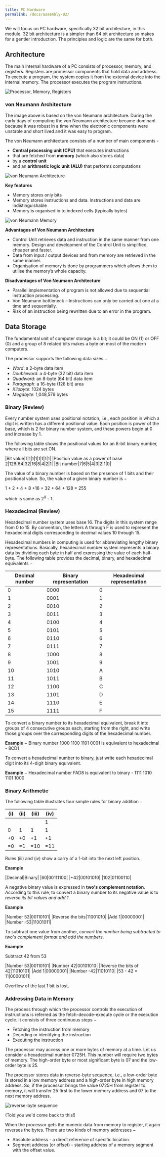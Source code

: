 ```yaml
---
title: PC Hardware
permalink: /docs/assembly-02/
---
```


We will focus on PC hardware, specifically 32 bit architecture, in this module. 32 bit architecture is a  simpler than 64 bit architecture so makes for a gentler introduction. The principles and logic are the same for both.  

## Architecture

The main internal hardware of a PC consists of processor, memory, and registers. Registers are processor components that hold data and address. To execute a program, the system copies it from the external device into the internal memory. The processor executes the program instructions.  

![Processor, Memory, Registers](/assets/img/assembly/memory.gif "Processor, Memory, Registers")  

### von Neumann Architecture

The image above is based on the von Neumann architecture. During the early days of computing the von Neumann architecture became dominant because it was robust in a time when the electronic components were unstable and short lived and it was easy to program.  

The von Neumann architecture consists of a number of main components -  
* **Central processing unit (CPU)** that executes instructions
* that are fetched from **memory** (which also stores data)
* by a **control unit**
* and an **arithmetic logic unit (ALU)** that performs computations

![von Neumann Architecture](/assets/img/assembly/VNMachine.png "von Neumann Architecture")  

**Key features**  

* Memory stores only bits
* Memory stores instructions and data. Instructions and data are indistinguishable
* Memory is organised in to indexed cells (typically bytes)

![von Neumann Memory](/assets/img/assembly/VNMemory.png "von Neumann Memory")  

**Advantages of Von Neumann Architecture**  
* Control Unit retrieves data and instruction in the same manner from one memory. Design and development of the Control Unit is simplified, cheaper and faster.
* Data from input / output devices and from memory are retrieved in the same manner.
* Organisation of memory is done by programmers which allows them to utilise the memory’s whole capacity.

**Disadvantages of Von Neumann Architecture**  
* Parallel implementation of program is not allowed due to sequential instruction processing.
* Von Neumann bottleneck – Instructions can only be carried out one at a time and sequentially.
* Risk of an instruction being rewritten due to an error in the program.

## Data Storage

The fundamental unit of computer storage is a bit; it could be ON (1) or OFF (0) and a group of 8 related bits makes a byte on most of the modern computers.  

The processor supports the following data sizes −
* *Word*: a 2-byte data item
* *Doubleword*: a 4-byte (32 bit) data item
* *Quadword*: an 8-byte (64 bit) data item
* *Paragraph*: a 16-byte (128 bit) area
* *Kilobyte*: 1024 bytes
* *Megabyte*: 1,048,576 bytes

### Binary (Review)

Every number system uses positional notation, i.e., each position in which a digit is written has a different positional value. Each position is power of the base, which is 2 for binary number system, and these powers begin at 0 and increase by 1.

The following table shows the positional values for an 8-bit binary number, where all bits are set ON.

|Bit value|1|1|1|1|1|1|1|1|
|Position value as a power of base 2|128|64|32|16|8|4|2|1|
|Bit number|7|6|5|4|3|2|1|0|  

The value of a binary number is based on the presence of 1 bits and their positional value. So, the value of a given binary number is −  

1 + 2 + 4 + 8 +16 + 32 + 64 + 128 = 255  

which is same as 2<sup>8</sup> - 1.

### Hexadecimal (Review)

Hexadecimal number system uses base 16. The digits in this system range from 0 to 15. By convention, the letters A through F is used to represent the hexadecimal digits corresponding to decimal values 10 through 15.  

Hexadecimal numbers in computing is used for abbreviating lengthy binary representations. Basically, hexadecimal number system represents a binary data by dividing each byte in half and expressing the value of each half-byte. The following table provides the decimal, binary, and hexadecimal equivalents −  

|Decimal number|Binary representation|Hexadecimal representation|
|---|---|---|
|0|0000|0|
|1|0001|1|
|2|0010|2|
|3|0011|3|
|4|0100|4|
|5|0101|5|
|6|0110|6|
|7|0111|7|
|8|1000|8|
|9|1001|9|
|10|1010|A|
|11|1011|B|
|12|1100|C|
|13|1101|D|
|14|1110|E|
|15|1111|F|

To convert a binary number to its hexadecimal equivalent, break it into groups of 4 consecutive groups each, starting from the right, and write those groups over the corresponding digits of the hexadecimal number.  

**Example** − Binary number 1000 1100 1101 0001 is equivalent to hexadecimal - 8CD1  

To convert a hexadecimal number to binary, just write each hexadecimal digit into its 4-digit binary equivalent.  

**Example** − Hexadecimal number FAD8 is equivalent to binary - 1111 1010 1101 1000  

### Binary Arithmetic
The following table illustrates four simple rules for binary addition −

|(i)|(ii)|(iii)|(iv)|
|---|---|---|---|
||||1|
|0|1|1|1|
|+0|+0|+1|+1|
|=0|=1|=10|=11|  

Rules (iii) and (iv) show a carry of a 1-bit into the next left position.  

**Example**

|Decimal|Binary|
|60|00111100|
|+42|00101010|
|102|01100110|

A negative binary value is expressed in **two's complement notation**. According to this rule, to convert a binary number to its negative value is to *reverse its bit values and add 1*.  

**Example**

|Number 53|00110101|
|Reverse the bits|11001010|
|Add 1|00000001|
|Number -53|11001011|

To subtract one value from another, *convert the number being subtracted to two's complement format and add the numbers*.

**Example**

Subtract 42 from 53

|Number 53|00110101|
|Number 42|00101010|
|Reverse the bits of 42|11010101|
|Add 1|00000001|
|Number -42|11010110|
|53 - 42 = 11|00001011|

Overflow of the last 1 bit is lost.  

### Addressing Data in Memory
The process through which the processor controls the execution of instructions is referred as the fetch-decode-execute cycle or the execution cycle. It consists of three continuous steps −  

* Fetching the instruction from memory
* Decoding or identifying the instruction
* Executing the instruction

The processor may access one or more bytes of memory at a time. Let us consider a hexadecimal number 0725H. This number will require two bytes of memory. The high-order byte or most significant byte is 07 and the low-order byte is 25.  

The processor stores data in reverse-byte sequence, i.e., a low-order byte is stored in a low memory address and a high-order byte in high memory address. So, if the processor brings the value 0725H from register to memory, it will transfer 25 first to the lower memory address and 07 to the next memory address.

![reverse-byte sequence](/assets/img/assembly/addrmem.jpg "reverse-byte sequence")  

(Told you we'd come back to this!)  

When the processor gets the numeric data from memory to register, it again reverses the bytes. There are two kinds of memory addresses −
* Absolute address - a direct reference of specific location.
* Segment address (or offset) - starting address of a memory segment with the offset value.
